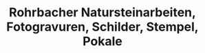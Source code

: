 ---
title: "Rohrbacher Natursteinarbeiten, Fotogravuren, Schilder, Stempel, Pokale"
url: /viernheim/rohrbacher-natursteinarbeiten-fotogravuren-schilder-stempel-pokale/
shop: Pokal
---